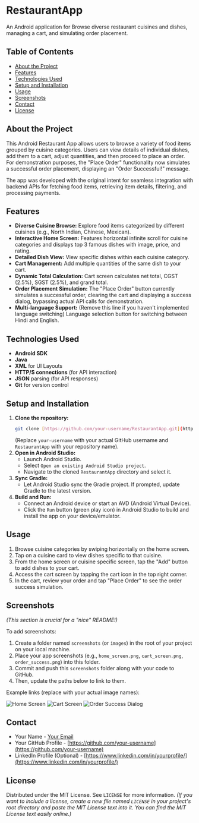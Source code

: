 # RestaurantApp

An Android application for Browse diverse restaurant cuisines and dishes, managing a cart, and simulating order placement.

## Table of Contents

-   [About the Project](#about-the-project)
-   [Features](#features)
-   [Technologies Used](#technologies-used)
-   [Setup and Installation](#setup-and-installation)
-   [Usage](#usage)
-   [Screenshots](#screenshots)
-   [Contact](#contact)
-   [License](#license)

## About the Project

This Android Restaurant App allows users to browse a variety of food items grouped by cuisine categories. Users can view details of individual dishes, add them to a cart, adjust quantities, and then proceed to place an order. For demonstration purposes, the "Place Order" functionality now simulates a successful order placement, displaying an "Order Successful!" message.

The app was developed with the original intent for seamless integration with backend APIs for fetching food items, retrieving item details, filtering, and processing payments.

## Features

* **Diverse Cuisine Browse:** Explore food items categorized by different cuisines (e.g., North Indian, Chinese, Mexican).
* **Interactive Home Screen:** Features horizontal infinite scroll for cuisine categories and displays top 3 famous dishes with image, price, and rating.
* **Detailed Dish View:** View specific dishes within each cuisine category.
* **Cart Management:** Add multiple quantities of the same dish to your cart.
* **Dynamic Total Calculation:** Cart screen calculates net total, CGST (2.5%), SGST (2.5%), and grand total.
* **Order Placement Simulation:** The "Place Order" button currently simulates a successful order, clearing the cart and displaying a success dialog, bypassing actual API calls for demonstration.
* **Multi-language Support:** (Remove this line if you haven't implemented language switching) Language selection button for switching between Hindi and English.

## Technologies Used

* **Android SDK**
* **Java**
* **XML** for UI Layouts
* **HTTP/S connections** (for API interaction)
* **JSON** parsing (for API responses)
* **Git** for version control

## Setup and Installation

1.  **Clone the repository:**
    ```bash
    git clone [https://github.com/your-username/RestaurantApp.git](https://github.com/your-username/RestaurantApp.git)
    ```
    (Replace `your-username` with your actual GitHub username and `RestaurantApp` with your repository name).
2.  **Open in Android Studio:**
    * Launch Android Studio.
    * Select `Open an existing Android Studio project`.
    * Navigate to the cloned `RestaurantApp` directory and select it.
3.  **Sync Gradle:**
    * Let Android Studio sync the Gradle project. If prompted, update Gradle to the latest version.
4.  **Build and Run:**
    * Connect an Android device or start an AVD (Android Virtual Device).
    * Click the `Run` button (green play icon) in Android Studio to build and install the app on your device/emulator.

## Usage

1.  Browse cuisine categories by swiping horizontally on the home screen.
2.  Tap on a cuisine card to view dishes specific to that cuisine.
3.  From the home screen or cuisine specific screen, tap the "Add" button to add dishes to your cart.
4.  Access the cart screen by tapping the cart icon in the top right corner.
5.  In the cart, review your order and tap "Place Order" to see the order success simulation.

## Screenshots

*(This section is crucial for a "nice" README!)*

To add screenshots:
1.  Create a folder named `screenshots` (or `images`) in the root of your project on your local machine.
2.  Place your app screenshots (e.g., `home_screen.png`, `cart_screen.png`, `order_success.png`) into this folder.
3.  Commit and push this `screenshots` folder along with your code to GitHub.
4.  Then, update the paths below to link to them.

Example links (replace with your actual image names):

![Home Screen](screenshots/home_screen.png)
![Cart Screen](screenshots/cart_screen.png)
![Order Success Dialog](screenshots/order_success.png)

## Contact

* Your Name - [Your Email](mailto:youremail@example.com)
* Your GitHub Profile - [https://github.com/your-username](https://github.com/your-username)
* LinkedIn Profile (Optional) - [https://www.linkedin.com/in/yourprofile/](https://www.linkedin.com/in/yourprofile/)

## License

Distributed under the MIT License. See `LICENSE` for more information.
*(If you want to include a license, create a new file named `LICENSE` in your project's root directory and paste the MIT License text into it. You can find the MIT License text easily online.)*
